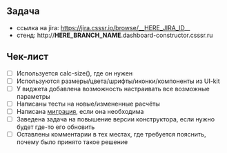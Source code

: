 ## Задача
- ссылка на jira: https://jira.csssr.io/browse/__HERE_JIRA_ID__
- стенд: http://__HERE_BRANCH_NAME__.dashboard-constructor.csssr.ru

## Чек-лист
- [ ] Используется calc-size(), где он нужен
- [ ] Используются размеры/цвета/шрифты/иконки/компоненты из UI-kit
- [ ] У виджета добавлена возможность настраивать все возможные параметры
- [ ] Написаны тесты на новые/измененные расчёты
- [ ] Написана [миграция](https://github.com/CSSSR/gpn-dashboard-constructor/blob/master/docs/DASHBOARD_VERSIONING.md#%D0%BC%D0%B8%D0%B3%D1%80%D0%B0%D1%86%D0%B8%D0%B8), если она необходима
- [ ] Заведена задача на повышение версии конструктора, если нужно будет где-то его обновить
- [ ] Оставлены комментарии в тех местах, где требуется пояснить, почему было принято такое решение
